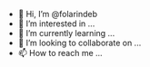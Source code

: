 - 👋 Hi, I’m @folarindeb
- 👀 I’m interested in ...
- 🌱 I’m currently learning ...
- 💞️ I’m looking to collaborate on ...
- 📫 How to reach me ...

<!---
folarindeb/folarindeb is a ✨ special ✨ repository because its `README.md` (this file) appears on your GitHub profile.
You can click the Preview link to take a look at your changes.
--->
